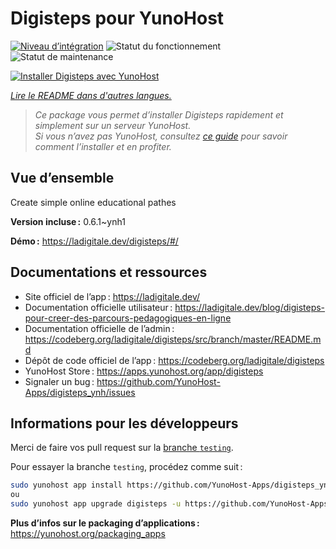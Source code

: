 <!--
Nota bene : ce README est automatiquement généré par <https://github.com/YunoHost/apps/tree/master/tools/readme_generator>
Il NE doit PAS être modifié à la main.
-->

# Digisteps pour YunoHost

[![Niveau d’intégration](https://dash.yunohost.org/integration/digisteps.svg)](https://ci-apps.yunohost.org/ci/apps/digisteps/) ![Statut du fonctionnement](https://ci-apps.yunohost.org/ci/badges/digisteps.status.svg) ![Statut de maintenance](https://ci-apps.yunohost.org/ci/badges/digisteps.maintain.svg)

[![Installer Digisteps avec YunoHost](https://install-app.yunohost.org/install-with-yunohost.svg)](https://install-app.yunohost.org/?app=digisteps)

*[Lire le README dans d'autres langues.](./ALL_README.md)*

> *Ce package vous permet d’installer Digisteps rapidement et simplement sur un serveur YunoHost.*  
> *Si vous n’avez pas YunoHost, consultez [ce guide](https://yunohost.org/install) pour savoir comment l’installer et en profiter.*

## Vue d’ensemble

Create simple online educational pathes

**Version incluse :** 0.6.1~ynh1

**Démo :** <https://ladigitale.dev/digisteps/#/>
## Documentations et ressources

- Site officiel de l’app : <https://ladigitale.dev/>
- Documentation officielle utilisateur : <https://ladigitale.dev/blog/digisteps-pour-creer-des-parcours-pedagogiques-en-ligne>
- Documentation officielle de l’admin : <https://codeberg.org/ladigitale/digisteps/src/branch/master/README.md>
- Dépôt de code officiel de l’app : <https://codeberg.org/ladigitale/digisteps>
- YunoHost Store : <https://apps.yunohost.org/app/digisteps>
- Signaler un bug : <https://github.com/YunoHost-Apps/digisteps_ynh/issues>

## Informations pour les développeurs

Merci de faire vos pull request sur la [branche `testing`](https://github.com/YunoHost-Apps/digisteps_ynh/tree/testing).

Pour essayer la branche `testing`, procédez comme suit :

```bash
sudo yunohost app install https://github.com/YunoHost-Apps/digisteps_ynh/tree/testing --debug
ou
sudo yunohost app upgrade digisteps -u https://github.com/YunoHost-Apps/digisteps_ynh/tree/testing --debug
```

**Plus d’infos sur le packaging d’applications :** <https://yunohost.org/packaging_apps>
